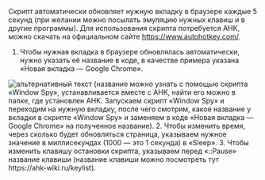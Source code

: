 Скрипт автоматически обновляет нужную вкладку в браузере каждые 5 секунд (при желании можно посылать эмуляцию нужных клавиш и в другие программы).
Для использования скрипта потребуется AHK, можно скачать на официальном сайте https://www.autohotkey.com/.
1. Чтобы нужная вкладка в браузере обновлялась автоматически, нужно указать её название в коде, в качестве примера указана «Новая вкладка — Google Chrome».
<img src="https://github.com/f1eshDK/F5/blob/main/screenshots/WinSpy_AHK.png" alt="альтернативный текст">
(название можно узнать с помощью скрипта «Window Spy», устанавливается вместе с AHK, найти его можно в папке, где установлен AHK. Запускаем скрипт «Window Spy» и переходим на нужную вкладку, после чего смотрим, какое название у вкладки в скрипте «Window Spy» и заменяем в коде «Новая вкладка — Google Chrome» на полученное название).
2. Чтобы изменить время, через сколько будет обновляться страница, указываем нужное значение в миллисекундах (1000 — это 1 секунда) в «Sleep».
3. Чтобы изменить клавишу остановки скрипта, указываем перед «::Pause» название клавиши (название клавиши можно посмотреть тут https://ahk-wiki.ru/keylist).
